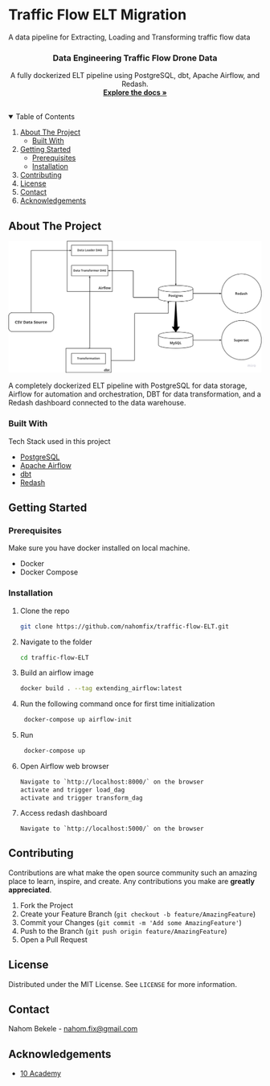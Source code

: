 # Traffic Flow ELT Migration

A data pipeline for Extracting, Loading and Transforming traffic flow data

<p align="center">
  <h3 align="center">Data Engineering Traffic Flow Drone Data</h3>

  <p align="center">
    A fully dockerized ELT pipeline using PostgreSQL, dbt, Apache Airflow, and Redash.
    <br />
    <a href="#about-the-project"><strong>Explore the docs »</strong></a>
    <br />
    <br />
  </p>
</p>

<!-- TABLE OF CONTENTS -->
<details open="open">
  <summary>Table of Contents</summary>
  <ol>
    <li>
      <a href="#about-the-project">About The Project</a>
      <ul>
        <li><a href="#built-with">Built With</a></li>
      </ul>
    </li>
    <li>
      <a href="#getting-started">Getting Started</a>
      <ul>
        <li><a href="#prerequisites">Prerequisites</a></li>
        <li><a href="#installation">Installation</a></li>
      </ul>
    </li>
    <li><a href="#contributing">Contributing</a></li>
    <li><a href="#license">License</a></li>
    <li><a href="#contact">Contact</a></li>
    <li><a href="#acknowledgements">Acknowledgements</a></li>
  </ol>
</details>

<!-- ABOUT THE PROJECT -->

## About The Project

![ELT](screenshots/migration.png)

A completely dockerized ELT pipeline with PostgreSQL for data storage, Airflow for automation and orchestration, DBT for data transformation, and a Redash dashboard connected to the data warehouse.

### Built With

Tech Stack used in this project

-   [PostgreSQL](https://dev.PostgreSQL.com/doc/)
-   [Apache Airflow](https://airflow.apache.org/docs/apache-airflow/stable/)
-   [dbt](https://docs.getdbt.com/)
-   [Redash](https://redash.io/help/)

<!-- GETTING STARTED -->

## Getting Started

### Prerequisites

Make sure you have docker installed on local machine.

-   Docker
-   Docker Compose

### Installation

1. Clone the repo
    ```sh
    git clone https://github.com/nahomfix/traffic-flow-ELT.git
    ```
2. Navigate to the folder

    ```sh
    cd traffic-flow-ELT
    ```

3. Build an airflow image

    ```sh
    docker build . --tag extending_airflow:latest
    ```

4. Run the following command once for first time initialization

    ```sh
     docker-compose up airflow-init
    ```

5. Run
    ```sh
     docker-compose up
    ```
6. Open Airflow web browser
    ```JS
    Navigate to `http://localhost:8000/` on the browser
    activate and trigger load_dag
    activate and trigger transform_dag
    ```
7. Access redash dashboard
    ```JS
    Navigate to `http://localhost:5000/` on the browser
    ```

<!-- CONTRIBUTING -->

## Contributing

Contributions are what make the open source community such an amazing place to learn, inspire, and create. Any contributions you make are **greatly appreciated**.

1. Fork the Project
2. Create your Feature Branch (`git checkout -b feature/AmazingFeature`)
3. Commit your Changes (`git commit -m 'Add some AmazingFeature'`)
4. Push to the Branch (`git push origin feature/AmazingFeature`)
5. Open a Pull Request

<!-- LICENSE -->

## License

Distributed under the MIT License. See `LICENSE` for more information.

<!-- CONTACT -->

## Contact

Nahom Bekele - nahom.fix@gmail.com

<!-- ACKNOWLEDGEMENTS -->

## Acknowledgements

-   [10 Academy](https://www.10academy.org/)
